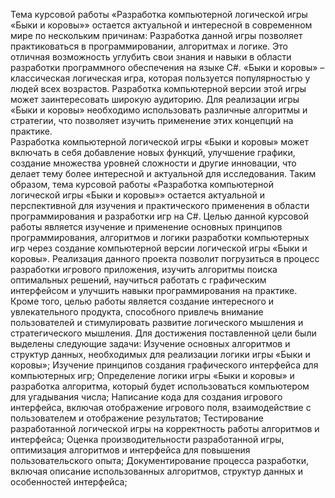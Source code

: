 Тема курсовой работы «Разработка компьютерной логической игры «Быки и коровы»» остается актуальной и интересной в современном мире по нескольким причинам:
Разработка данной игры позволяет практиковаться в программировании, алгоритмах и логике. Это отличная возможность углубить свои знания и навыки в области разработки программного обеспечения на языке С#.
«Быки и коровы» – классическая логическая игра, которая пользуется популярностью у людей всех возрастов. Разработка компьютерной версии этой игры может заинтересовать широкую аудиторию.
Для реализации игры «Быки и коровы» необходимо использовать различные алгоритмы и стратегии, что позволяет изучить применение этих концепций на практике.	
Разработка компьютерной логической игры «Быки и коровы» может включать в себя добавление новых функций, улучшение графики, создание множества уровней сложности и другие инновации, что делает тему более интересной и актуальной для исследования.
Таким образом, тема курсовой работы «Разработка компьютерной логической игры «Быки и коровы»» остается актуальной и перспективной для изучения и практического применения в области программирования и разработки игр на C#.
Целью данной курсовой работы является изучение и применение основных принципов программирования, алгоритмов и логики разработки компьютерных игр через создание компьютерной версии логической игры «Быки и коровы». Реализация данного проекта позволит погрузиться в процесс разработки игрового приложения, изучить алгоритмы поиска оптимальных решений, научиться работать с графическим интерфейсом и улучшить навыки программирования на практике. Кроме того, целью работы является создание интересного и увлекательного продукта, способного привлечь внимание пользователей и стимулировать развитие логического мышления и стратегического мышления.
Для достижения поставленной цели были выделены следующие задачи:
Изучение основных алгоритмов и структур данных, необходимых для реализации логики игры «Быки и коровы»;
Изучение принципов создания графического интерфейса для компьютерных игр;
Определение логики игры «Быки и коровы» и разработка алгоритма, который будет использоваться компьютером для угадывания числа;
Написание кода для создания игрового интерфейса, включая отображение игрового поля, взаимодействие с пользователем и отображение результатов;
Тестирование разработанной логической игры на корректность работы алгоритмов и интерфейса;
Оценка производительности разработанной игры, оптимизация алгоритмов и интерфейса для повышения пользовательского опыта;
Документирование процесса разработки, включая описание использованных алгоритмов, структур данных и особенностей интерфейса;
